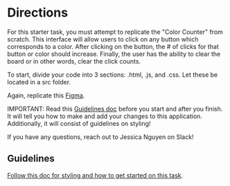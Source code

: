 # Directions
For this starter task, you must attempt to replicate the "Color Counter" from scratch. This interface will allow users to click on any button which corresponds to a color. After clicking on the button, the # of clicks for that button or color should increase. Finally, the user has the ability to clear the board or in other words, clear the click counts.

To start, divide your code into 3 sections: .html, .js, and .css. Let these be located in a src folder.

Again, replicate this [Figma](https://www.figma.com/file/166txm971FKz1kipHk9B3z/Frontend-Starter-Tasks?type=design&node-id=0-1&mode=design&t=ro6JGb1jC9AgTw6m-0).

IMPORTANT: Read this [Guidelines doc](https://docs.google.com/document/d/1x-ARz-43vumOqSSh480ojD0nTdyqLaKZhF-MYAV-klQ/edit?usp=sharing) before you start and after you finish. It will tell you how to make and add your changes to this application. Additionally, it will consist of guidelines on styling!

If you have any questions, reach out to Jessica Nguyen on Slack!

## Guidelines
[Follow this doc for styling and how to get started on this task](https://docs.google.com/document/d/1x-ARz-43vumOqSSh480ojD0nTdyqLaKZhF-MYAV-klQ/edit?usp=sharing).
